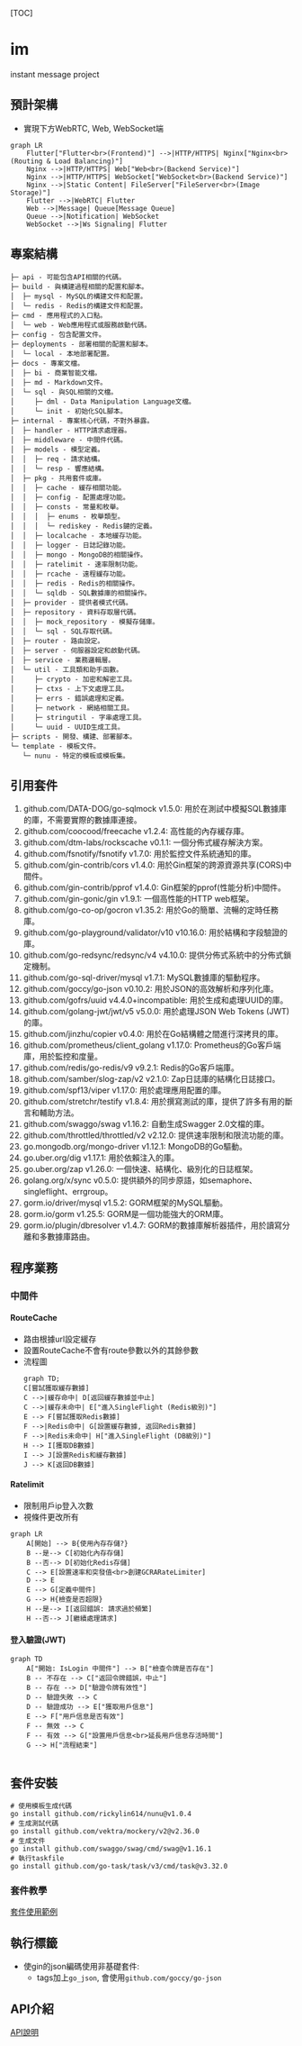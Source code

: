 [TOC]

# im
instant message project

## 預計架構

- 實現下方WebRTC, Web, WebSocket端

```mermaid
graph LR
    Flutter["Flutter<br>(Frontend)"] -->|HTTP/HTTPS| Nginx["Nginx<br>(Routing & Load Balancing)"]
    Nginx -->|HTTP/HTTPS| Web["Web<br>(Backend Service)"]
    Nginx -->|HTTP/HTTPS| WebSocket["WebSocket<br>(Backend Service)"]
    Nginx -->|Static Content| FileServer["FileServer<br>(Image Storage)"]
    Flutter -->|WebRTC| Flutter
    Web -->|Message| Queue[Message Queue]
    Queue -->|Notification| WebSocket
    WebSocket -->|Ws Signaling| Flutter
```

## 專案結構

```
├─ api - 可能包含API相關的代碼。
├─ build - 與構建過程相關的配置和腳本。
│  ├─ mysql - MySQL的構建文件和配置。
│  └─ redis - Redis的構建文件和配置。
├─ cmd - 應用程式的入口點。
│  └─ web - Web應用程式或服務啟動代碼。
├─ config - 包含配置文件。
├─ deployments - 部署相關的配置和腳本。
│  └─ local - 本地部署配置。
├─ docs - 專案文檔。
│  ├─ bi - 商業智能文檔。
│  ├─ md - Markdown文件。
│  └─ sql - 與SQL相關的文檔。
│     ├─ dml - Data Manipulation Language文檔。
│     └─ init - 初始化SQL腳本。
├─ internal - 專案核心代碼，不對外暴露。
│  ├─ handler - HTTP請求處理器。
│  ├─ middleware - 中間件代碼。
│  ├─ models - 模型定義。
│  │  ├─ req - 請求結構。
│  │  └─ resp - 響應結構。
│  ├─ pkg - 共用套件或庫。
│  │  ├─ cache - 緩存相關功能。
│  │  ├─ config - 配置處理功能。
│  │  ├─ consts - 常量和枚舉。
│  │  │  ├─ enums - 枚舉類型。
│  │  │  └─ rediskey - Redis鍵的定義。
│  │  ├─ localcache - 本地緩存功能。
│  │  ├─ logger - 日誌記錄功能。
│  │  ├─ mongo - MongoDB的相關操作。
│  │  ├─ ratelimit - 速率限制功能。
│  │  ├─ rcache - 遠程緩存功能。
│  │  ├─ redis - Redis的相關操作。
│  │  └─ sqldb - SQL數據庫的相關操作。
│  ├─ provider - 提供者模式代碼。
│  ├─ repository - 資料存取層代碼。
│  │  ├─ mock_repository - 模擬存儲庫。
│  │  └─ sql - SQL存取代碼。
│  ├─ router - 路由設定。
│  ├─ server - 伺服器設定和啟動代碼。
│  ├─ service - 業務邏輯層。
│  └─ util - 工具類和助手函數。
│     ├─ crypto - 加密和解密工具。
│     ├─ ctxs - 上下文處理工具。
│     ├─ errs - 錯誤處理和定義。
│     ├─ network - 網絡相關工具。
│     ├─ stringutil - 字串處理工具。
│     └─ uuid - UUID生成工具。
├─ scripts - 開發、構建、部署腳本。
└─ template - 模板文件。
   └─ nunu - 特定的模板或模板集。
```

## 引用套件

1. github.com/DATA-DOG/go-sqlmock v1.5.0: 用於在測試中模擬SQL數據庫的庫，不需要實際的數據庫連接。
1. github.com/coocood/freecache v1.2.4: 高性能的內存緩存庫。
1. github.com/dtm-labs/rockscache v0.1.1: 一個分佈式緩存解決方案。
1. github.com/fsnotify/fsnotify v1.7.0: 用於監控文件系統通知的庫。
1. github.com/gin-contrib/cors v1.4.0: 用於Gin框架的跨源資源共享(CORS)中間件。
1. github.com/gin-contrib/pprof v1.4.0: Gin框架的pprof(性能分析)中間件。
1. github.com/gin-gonic/gin v1.9.1: 一個高性能的HTTP web框架。
1. github.com/go-co-op/gocron v1.35.2: 用於Go的簡單、流暢的定時任務庫。
1. github.com/go-playground/validator/v10 v10.16.0: 用於結構和字段驗證的庫。
1. github.com/go-redsync/redsync/v4 v4.10.0: 提供分佈式系統中的分佈式鎖定機制。
1. github.com/go-sql-driver/mysql v1.7.1: MySQL數據庫的驅動程序。
1. github.com/goccy/go-json v0.10.2: 用於JSON的高效解析和序列化庫。
1. github.com/gofrs/uuid v4.4.0+incompatible: 用於生成和處理UUID的庫。
1. github.com/golang-jwt/jwt/v5 v5.0.0: 用於處理JSON Web Tokens (JWT)的庫。
1. github.com/jinzhu/copier v0.4.0: 用於在Go結構體之間進行深拷貝的庫。
1. github.com/prometheus/client_golang v1.17.0: Prometheus的Go客戶端庫，用於監控和度量。
1. github.com/redis/go-redis/v9 v9.2.1: Redis的Go客戶端庫。
1. github.com/samber/slog-zap/v2 v2.1.0: Zap日誌庫的結構化日誌接口。
1. github.com/spf13/viper v1.17.0: 用於處理應用配置的庫。
1. github.com/stretchr/testify v1.8.4: 用於撰寫測試的庫，提供了許多有用的斷言和輔助方法。
1. github.com/swaggo/swag v1.16.2: 自動生成Swagger 2.0文檔的庫。
1. github.com/throttled/throttled/v2 v2.12.0: 提供速率限制和限流功能的庫。
1. go.mongodb.org/mongo-driver v1.12.1: MongoDB的Go驅動。
1. go.uber.org/dig v1.17.1: 用於依賴注入的庫。
1. go.uber.org/zap v1.26.0: 一個快速、結構化、級別化的日誌框架。
1. golang.org/x/sync v0.5.0: 提供額外的同步原語，如semaphore、singleflight、errgroup。
1. gorm.io/driver/mysql v1.5.2: GORM框架的MySQL驅動。
1. gorm.io/gorm v1.25.5: GORM是一個功能強大的ORM庫。
1. gorm.io/plugin/dbresolver v1.4.7: GORM的數據庫解析器插件，用於讀寫分離和多數據庫路由。

## 程序業務

### 中間件

#### RouteCache 

- 路由根據url設定緩存
- 設置RouteCache不會有route參數以外的其餘參數
- 流程圖
  ```mermaid
  graph TD;
  C[嘗試獲取緩存數據]
  C -->|緩存命中| D[返回緩存數據並中止]
  C -->|緩存未命中| E["進入SingleFlight (Redis級別)"]
  E --> F[嘗試獲取Redis數據]
  F -->|Redis命中| G[設置緩存數據, 返回Redis數據]
  F -->|Redis未命中| H["進入SingleFlight (DB級別)"]
  H --> I[獲取DB數據]
  I --> J[設置Redis和緩存數據]
  J --> K[返回DB數據]
  ```

#### Ratelimit

- 限制用戶ip登入次數
- 視條件更改所有
```mermaid
graph LR
    A[開始] --> B{使用內存存儲?}
    B --是--> C[初始化內存存儲]
    B --否--> D[初始化Redis存儲]
    C --> E[設置速率和突發值<br>創建GCRARateLimiter]
    D --> E
    E --> G[定義中間件]
    G --> H{檢查是否超限}
    H --是--> I[返回錯誤: 請求過於頻繁]
    H --否--> J[繼續處理請求]
```

#### 登入驗證(JWT)

```mermaid
graph TD
    A["開始: IsLogin 中間件"] --> B["檢查令牌是否存在"]
    B -- 不存在 --> C["返回令牌錯誤，中止"]
    B -- 存在 --> D["驗證令牌有效性"]
    D -- 驗證失敗 --> C
    D -- 驗證成功 --> E["獲取用戶信息"]
    E --> F["用戶信息是否有效"]
    F -- 無效 --> C
    F -- 有效 --> G["設置用戶信息<br>延長用戶信息存活時間"]
    G --> H["流程結束"] 
    
```

## 套件安裝

```shell
# 使用模板生成代碼
go install github.com/rickylin614/nunu@v1.0.4
# 生成測試代碼
go install github.com/vektra/mockery/v2@v2.36.0
# 生成文件
go install github.com/swaggo/swag/cmd/swag@v1.16.1
# 執行taskfile
go install github.com/go-task/task/v3/cmd/task@v3.32.0
```

### 套件教學

[套件使用範例](./docs/md/note.md)

## 執行標籤

- 使gin的json編碼使用非基礎套件:
  - tags加上`go_json`, 會使用`github.com/goccy/go-json`

## API介紹

[API說明](./docs/md/router.md)
